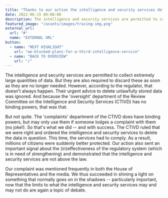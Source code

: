 ```yaml
---
title: "Thanks to our action the intelligence and security services deleted the data of millions"
date: 2022-06-15 00:00:00
description: The intelligence and security services are permitted to collect extremely large quantities of data. But they are also required to discard these as soon as they are no longer needed. However, according to the regulator, that doesn't always happen.
featured_image: "/assets/images/tracing-img.png"
external_url:
  url: "#"
  name: "EXTERNAL URL"
button:
  - name: "NEXT HIGHLIGHT"
    url: "we-blocked-plans-for-a-third-intelligence-service"
  - name: "BACK TO OVERVIEW"
    url: "/"
---
```


The intelligence and security services are permitted to collect extremely large quantities of data. But they are also required to discard these as soon as they are no longer needed. However, according to the regulator, that doesn't always happen. Their urgent advice to delete unlawfully stored data was ignored. And because the 'oversight' department of the Review Committee on the Intelligence and Security Services (CTIVD) has no binding powers, that was that.

But not quite. The 'complaints' department of the CTIVD does have binding powers, but may only use them if someone lodges a complaint with them (no joke!). So that's what we did -- and with success. The CTIVD ruled that we were right and ordered the intelligence and security services to delete the data in question. This time, the services had to comply. As a result, millions of citizens were suddenly better protected. Our action also sent an important signal about the (in)effectiveness of the regulatory system (which is in need of strengthening) and demonstrated that the intelligence and security services are not above the law.

Our complaint was mentioned frequently in both the House of Representatives and the media. We thus succeeded in shining a light on something that normally goes on in the shadows -- particularly important, now that the limits to what the intelligence and security services may and may not do are again a topic of debate.